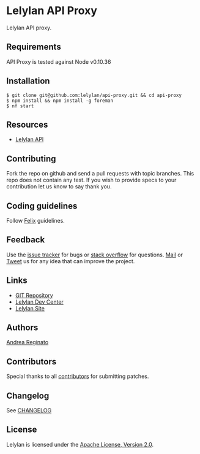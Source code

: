 # Lelylan API Proxy

Lelylan API proxy.


## Requirements

API Proxy is tested against Node v0.10.36


## Installation

    $ git clone git@github.com:lelylan/api-proxy.git && cd api-proxy
    $ npm install && npm install -g foreman
    $ nf start


## Resources

* [Lelylan API](http://dev.lelylan.com/api)


## Contributing

Fork the repo on github and send a pull requests with topic branches.
This repo does not contain any test. If you wish to provide specs to your contribution let us know to say thank you.


## Coding guidelines

Follow [Felix](http://nodeguide.com/style.html) guidelines.


## Feedback

Use the [issue tracker](http://github.com/lelylan/api-proxy/issues) for bugs or [stack overflow](http://stackoverflow.com/questions/tagged/lelylan) for questions.
[Mail](mailto:dev@lelylan.com) or [Tweet](http://twitter.com/lelylan) us for any idea that can improve the project.


## Links

* [GIT Repository](http://github.com/lelylan/api-proxy)
* [Lelylan Dev Center](http://dev.lelylan.com)
* [Lelylan Site](http://lelylan.com)


## Authors

[Andrea Reginato](https://www.linkedin.com/in/andreareginato)


## Contributors

Special thanks to all [contributors](https://github.com/lelylan/api-proxy/contributors)
for submitting patches.


## Changelog

See [CHANGELOG](https://github.com/lelylan/api-proxy/blob/master/CHANGELOG.md)


## License

Lelylan is licensed under the [Apache License, Version 2.0](http://www.apache.org/licenses/LICENSE-2.0).
